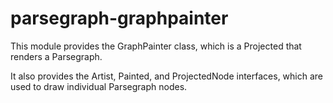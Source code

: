 # parsegraph-graphpainter

This module provides the GraphPainter class, which is a Projected
that renders a Parsegraph.

It also provides the Artist, Painted, and ProjectedNode interfaces, which
are used to draw individual Parsegraph nodes.

